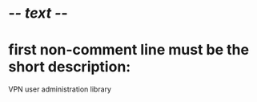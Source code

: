 # -*- text -*-
# first non-comment line must be the short description:
VPN user administration library

